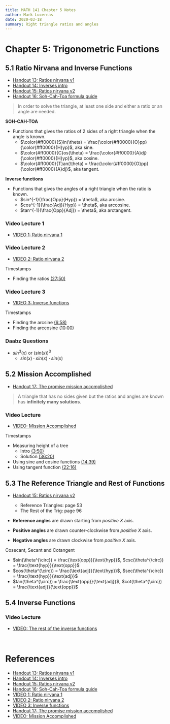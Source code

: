 ```yaml
---
title: MATH 141 Chapter 5 Notes
author: Mark Lucernas
date: 2020-03-18
summary: Right triangle ratios and angles
---
```



# Chapter 5: Trigonometric Functions

## 5.1 Ratio Nirvana and Inverse Functions

  - [Handout 13: Ratios nirvana v1](file:../../../../files/spring-2020/MATH-141/ch-5/m-5_Handout-13.pdf)
  - [Handout 14: Inverses intro](file:../../../../files/spring-2020/MATH-141/ch-5/m-5_Handout-14.pdf)
  - [Handout 15: Ratios nirvana v2](file:../../../../files/spring-2020/MATH-141/ch-5/m-5_Handout-15.pdf)
  - [Handout 16: Soh-Cah-Toa formula guide](file:../../../../files/spring-2020/MATH-141/ch-5/m-5_Handout-16.pdf)

> In order to solve the triangle, at least one side and either a ratio or an
> angle are needed.

<a name="soh-cah-toa">**SOH-CAH-TOA**</a>

  - Functions that gives the ratios of 2 sides of a right triangle when the
    angle is known.
    * $\color{#ff0000}{S}in(\theta) =
      \frac{\color{#ff0000}{O}pp}{\color{#ff0000}{H}yp}$, aka sine.
    * $\color{#ff0000}{C}os(\theta) =
      \frac{\color{#ff0000}{A}dj}{\color{#ff0000}{H}yp}$, aka cosine.
    * $\color{#ff0000}{T}an(\theta) =
      \frac{\color{#ff0000}{O}pp}{\color{#ff0000}{A}dj}$, aka tangent.

<a name="inverse-functions">**Inverse functions**</a>

  - Functions that gives the angles of a right triangle when the ratio is known.
    * $sin^{-1}(\frac{Opp}{Hyp}) = \theta$,  aka arcsine.
    * $cos^{-1}(\frac{Adj}{Hyp}) = \theta$,  aka arccosine.
    * $tan^{-1}(\frac{Opp}{Adj}) = \theta$,  aka arctangent.

### Video Lecture 1

  - [VIDEO 1: Ratio nirvana 1](https://www.youtube.com/watch?v=mh1nzhymVbc)

### Video Lecture 2

  - [VIDEO 2: Ratio nirvana 2](https://www.youtube.com/watch?v=ltT78ePg9pw)

Timestamps

  - Finding the ratios [(27:50)](https://www.youtube.com/watch?v=ltT78ePg9pw&t=1670)

### Video Lecture 3

  - [VIDEO 3: Inverse functions](https://www.youtube.com/watch?v=mKhTE82mECI)

Timestamps

  - Finding the arcsine [(6:58)](https://www.youtube.com/watch?v=mKhTE82mECI&t=418)
  - Finding the arccosine [(10:00)](https://www.youtube.com/watch?v=mKhTE82mECI&t=600)

### Daabz Questions

  - $sin^{3}(x)$ or $(sin(x))^{3}$
    * $sin(x) \cdot sin(x) \cdot sin(x)$

## 5.2 Mission Accomplished

  - [Handout 17: The promise mission accomplished](file:../../../../files/spring-2020/MATH-141/ch-5/m-5_Handout-17.pdf)

> A triangle that has no sides given but the ratios and angles are known has
> **infinitely many solutions**.

### Video Lecture

  - [VIDEO: Mission Accomplished](https://www.youtube.com/watch?v=nSNTkZ52gl8)

Timestamps

  - Measuring height of a tree
    * Intro [(3:50)](https://www.youtube.com/watch?v=nSNTkZ52gl8&t=230)
    * Solution [(36:20)](https://www.youtube.com/watch?v=nSNTkZ52gl8&t=2180)
  - Using sine and cosine functions [(14:39)](https://www.youtube.com/watch?v=nSNTkZ52gl8&t=879)
  - Using tangent function [(22:16)](https://www.youtube.com/watch?v=nSNTkZ52gl8&t=1336)


## 5.3 The Reference Triangle and Rest of Functions

  - [Handout 15: Ratios nirvana v2](file:../../../../files/spring-2020/MATH-141/ch-5/m-5_Handout-15.pdf)
    * Reference Triangles: page 53
    * The Rest of the Trig: page 96

  - **Reference angles** are drawn starting from _positive_ $\mathit{X}$ axis.
  - **Positive angles** are drawn counter-clockwise from _positive_ $\mathit{X}$
    axis.
  - **Negative angles** are drawn clockwise from _positive_ $\mathit{X}$ axis.

Cosecant, Secant and Cotangent

  - $sin(\theta^{\circ}) = \frac{\text{opp}}{\text{hyp}}$, $csc(\theta^{\circ}) = \frac{\text{hyp}}{\text{opp}}$
  - $cos(\theta^{\circ}) = \frac{\text{adj}}{\text{hyp}}$, $sec(\theta^{\circ}) = \frac{\text{hyp}}{\text{adj}}$
  - $tan(\theta^{\circ}) = \frac{\text{opp}}{\text{adj}}$, $cot(\theta^{\circ}) = \frac{\text{adj}}{\text{opp}}$


## 5.4 Inverse Functions

### Video Lecture

  - [VIDEO: The rest of the inverse functions](https://www.youtube.com/watch?v=7zBjTAs1DSA)

<br>

# References

  - [Handout 13: Ratios nirvana v1](file:../../../../files/spring-2020/MATH-141/ch-5/m-5_Handout-13.pdf)
  - [Handout 14: Inverses intro](file:../../../../files/spring-2020/MATH-141/ch-5/m-5_Handout-14.pdf)
  - [Handout 15: Ratios nirvana v2](file:../../../../files/spring-2020/MATH-141/ch-5/m-5_Handout-15.pdf)
  - [Handout 16: Soh-Cah-Toa formula guide](file:../../../../files/spring-2020/MATH-141/ch-5/m-5_Handout-16.pdf)
  - [VIDEO 1: Ratio nirvana 1](https://www.youtube.com/watch?v=mh1nzhymVbc)
  - [VIDEO 2: Ratio nirvana 2](https://www.youtube.com/watch?v=ltT78ePg9pw)
  - [VIDEO 3: Inverse functions](https://www.youtube.com/watch?v=mKhTE82mECI)
  - [Handout 17: The promise mission accomplished](file:../../../../files/spring-2020/MATH-141/ch-5/m-5_Handout-17.pdf)
  - [VIDEO: Mission Accomplished](https://www.youtube.com/watch?v=nSNTkZ52gl8)

